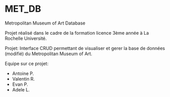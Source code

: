 # MET_DB
Metropolitan Museum of Art Database

Projet réalisé dans le cadre de la formation licence 3ème année à La Rochelle Université.

Projet:
Interface CRUD permettant de visualiser et gerer la base de données (modifié) du Metropolitan Museum of Art.


Equipe sur ce projet:
- Antoine P.
- Valentin R.
- Evan P.
- Adele L.
